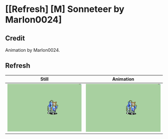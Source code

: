 # [\[Refresh\] \[M\] Sonneteer by Marlon0024]

## Credit

Animation by Marlon0024.
	
## Refresh

| Still | Animation |
| :---: | :-------: |
| ![Refresh still](./Refresh_000.png) | ![Refresh animation](./Refresh.gif) |
